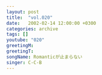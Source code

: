 ```yaml
---
layout: post
title:  "vol.020"
date:   2002-02-14 12:00:00 +0300
categories: archive
tags: []
youtube: "020"
greetingM: 
greetingT: 
songName: Romanticが止まらない
singer: C-C-B
---
```

